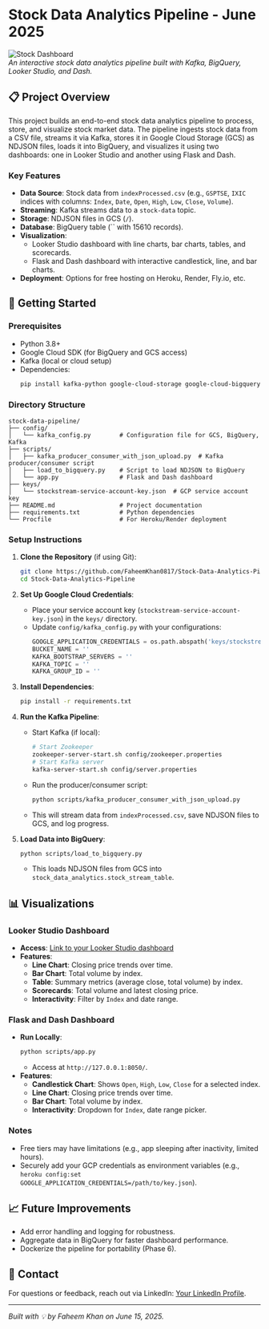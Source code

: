 # Stock Data Analytics Pipeline - June 2025

![Stock Dashboard](https://via.placeholder.com/800x400.png?text=Stock+Data+Analytics+Dashboard)  
*An interactive stock data analytics pipeline built with Kafka, BigQuery, Looker Studio, and Dash.*

## 📋 Project Overview

This project builds an end-to-end stock data analytics pipeline to process, store, and visualize stock market data. The pipeline ingests stock data from a CSV file, streams it via Kafka, stores it in Google Cloud Storage (GCS) as NDJSON files, loads it into BigQuery, and visualizes it using two dashboards: one in Looker Studio and another using Flask and Dash.

### Key Features
- **Data Source**: Stock data from `indexProcessed.csv` (e.g., `GSPTSE`, `IXIC` indices with columns: `Index`, `Date`, `Open`, `High`, `Low`, `Close`, `Volume`).
- **Streaming**: Kafka streams data to a `stock-data` topic.
- **Storage**: NDJSON files in GCS (`/`).
- **Database**: BigQuery table (`` with 15610 records).
- **Visualization**:
  - Looker Studio dashboard with line charts, bar charts, tables, and scorecards.
  - Flask and Dash dashboard with interactive candlestick, line, and bar charts.
- **Deployment**: Options for free hosting on Heroku, Render, Fly.io, etc.

## 🚀 Getting Started

### Prerequisites
- Python 3.8+
- Google Cloud SDK (for BigQuery and GCS access)
- Kafka (local or cloud setup)
- Dependencies:
  ```bash
  pip install kafka-python google-cloud-storage google-cloud-bigquery pandas dash flask plotly pandas-gbq gunicorn
  ```

### Directory Structure
```
stock-data-pipeline/
├── config/
│   └── kafka_config.py        # Configuration file for GCS, BigQuery, Kafka
├── scripts/
│   ├── kafka_producer_consumer_with_json_upload.py  # Kafka producer/consumer script
│   ├── load_to_bigquery.py    # Script to load NDJSON to BigQuery
│   └── app.py                 # Flask and Dash dashboard
├── keys/
│   └── stockstream-service-account-key.json  # GCP service account key
├── README.md                  # Project documentation
├── requirements.txt           # Python dependencies
└── Procfile                   # For Heroku/Render deployment
```

### Setup Instructions
1. **Clone the Repository** (if using Git):
   ```bash
   git clone https://github.com/FaheemKhan0817/Stock-Data-Analytics-Pipeline.git
   cd Stock-Data-Analytics-Pipeline
   ```

2. **Set Up Google Cloud Credentials**:
   - Place your service account key (`stockstream-service-account-key.json`) in the `keys/` directory.
   - Update `config/kafka_config.py` with your configurations:
     ```python
     GOOGLE_APPLICATION_CREDENTIALS = os.path.abspath('keys/stockstream-service-account-key.json')
     BUCKET_NAME = ''
     KAFKA_BOOTSTRAP_SERVERS = ''
     KAFKA_TOPIC = ''
     KAFKA_GROUP_ID = ''
     ```

3. **Install Dependencies**:
   ```bash
   pip install -r requirements.txt
   ```

4. **Run the Kafka Pipeline**:
   - Start Kafka (if local):
     ```bash
     # Start Zookeeper
     zookeeper-server-start.sh config/zookeeper.properties
     # Start Kafka server
     kafka-server-start.sh config/server.properties
     ```
   - Run the producer/consumer script:
     ```bash
     python scripts/kafka_producer_consumer_with_json_upload.py
     ```
   - This will stream data from `indexProcessed.csv`, save NDJSON files to GCS, and log progress.

5. **Load Data into BigQuery**:
   ```bash
   python scripts/load_to_bigquery.py
   ```
   - This loads NDJSON files from GCS into `stock_data_analytics.stock_stream_table`.

## 📊 Visualizations

### Looker Studio Dashboard
- **Access**: [Link to your Looker Studio dashboard](https://lookerstudio.google.com/reporting/0e249b43-9518-4186-b2df-1242a4c8caa3)
- **Features**:
  - **Line Chart**: Closing price trends over time.
  - **Bar Chart**: Total volume by index.
  - **Table**: Summary metrics (average close, total volume) by index.
  - **Scorecards**: Total volume and latest closing price.
  - **Interactivity**: Filter by `Index` and date range.

### Flask and Dash Dashboard
- **Run Locally**:
  ```bash
  python scripts/app.py
  ```
  - Access at `http://127.0.0.1:8050/`.
- **Features**:
  - **Candlestick Chart**: Shows `Open`, `High`, `Low`, `Close` for a selected index.
  - **Line Chart**: Closing price trends over time.
  - **Bar Chart**: Total volume by index.
  - **Interactivity**: Dropdown for `Index`, date range picker.

<!-- ## 🌐 Deployment

### Free Hosting Options (Without GCP)
1. **Heroku** (Recommended):
   - Create a `Procfile`:
     ```
     web: gunicorn app:server
     ```
   - Deploy:
     ```bash
     heroku create your-app-name
     git push heroku main
     ```
   - Access at `https://your-app-name.herokuapp.com`.

2. **Render**:
   - Set up a web service with build command `pip install -r requirements.txt` and start command `gunicorn app:server`.
   - Access at `https://yourapp.onrender.com`.

3. **Fly.io**:
   - Use `flyctl launch` and `flyctl deploy`.
   - Access at `https://yourapp.fly.dev`. -->

### Notes
- Free tiers may have limitations (e.g., app sleeping after inactivity, limited hours).
- Securely add your GCP credentials as environment variables (e.g., `heroku config:set GOOGLE_APPLICATION_CREDENTIALS=/path/to/key.json`).

## 📈 Future Improvements
- Add error handling and logging for robustness.
- Aggregate data in BigQuery for faster dashboard performance.
- Dockerize the pipeline for portability (Phase 6).

## 📧 Contact
For questions or feedback, reach out via LinkedIn: [Your LinkedIn Profile](https://linkedin.com/in/faheemkhanml).

---

*Built with 💡 by Faheem Khan on June 15, 2025.*